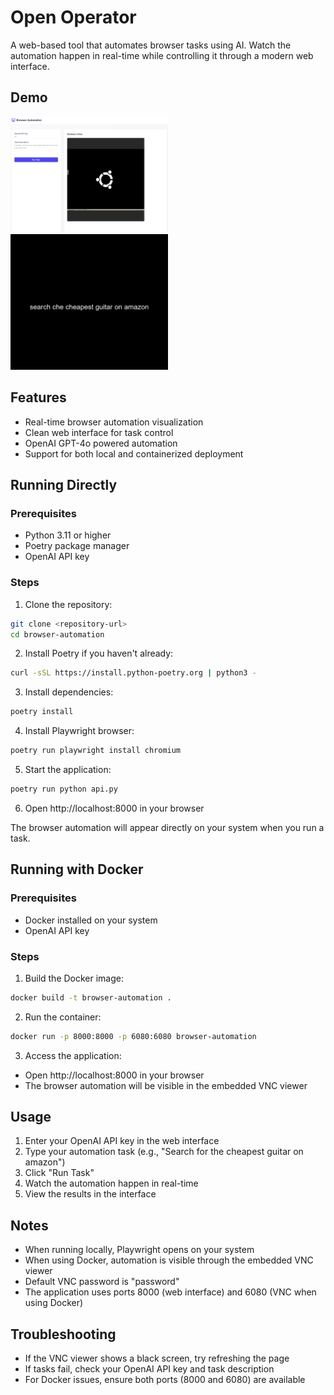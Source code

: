 # Open Operator

A web-based tool that automates browser tasks using AI. 
Watch the automation happen in real-time while controlling it through a modern web interface.

## Demo

<img src="./screenshots/interface.png" width="50%" alt="Interface"/>
<img src="./screenshots/agent_history.gif" width="50%" alt="Agent Demo"/>

## Features
- Real-time browser automation visualization
- Clean web interface for task control
- OpenAI GPT-4o powered automation
- Support for both local and containerized deployment

## Running Directly

### Prerequisites
- Python 3.11 or higher
- Poetry package manager
- OpenAI API key

### Steps

1. Clone the repository:
```bash
git clone <repository-url>
cd browser-automation
```

2. Install Poetry if you haven't already:
```bash
curl -sSL https://install.python-poetry.org | python3 -
```

3. Install dependencies:
```bash
poetry install
```

4. Install Playwright browser:
```bash
poetry run playwright install chromium
```

5. Start the application:
```bash
poetry run python api.py
```

6. Open http://localhost:8000 in your browser

The browser automation will appear directly on your system when you run a task.

## Running with Docker

### Prerequisites
- Docker installed on your system
- OpenAI API key

### Steps

1. Build the Docker image:
```bash
docker build -t browser-automation .
```

2. Run the container:
```bash
docker run -p 8000:8000 -p 6080:6080 browser-automation
```

3. Access the application:
- Open http://localhost:8000 in your browser
- The browser automation will be visible in the embedded VNC viewer

## Usage

1. Enter your OpenAI API key in the web interface
2. Type your automation task (e.g., "Search for the cheapest guitar on amazon")
3. Click "Run Task"
4. Watch the automation happen in real-time
5. View the results in the interface

## Notes
- When running locally, Playwright opens on your system
- When using Docker, automation is visible through the embedded VNC viewer
- Default VNC password is "password"
- The application uses ports 8000 (web interface) and 6080 (VNC when using Docker)

## Troubleshooting
- If the VNC viewer shows a black screen, try refreshing the page
- If tasks fail, check your OpenAI API key and task description
- For Docker issues, ensure both ports (8000 and 6080) are available